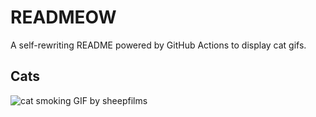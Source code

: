 # READMEOW

A self-rewriting README powered by GitHub Actions to display cat gifs.

## Cats

![cat smoking GIF by sheepfilms](https://media4.giphy.com/media/l0ExdMHUDKteztyfe/200.gif?cid=9acd02datppponf15nffqmsf5o6i3oykzi1ayrg0b72fw2sb&ep=v1_gifs_search&rid=200.gif&ct=g)
